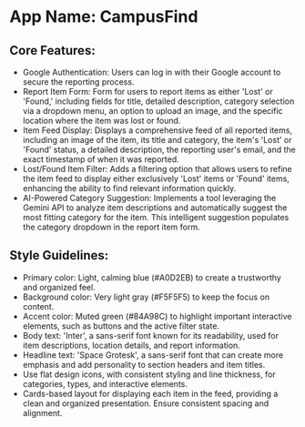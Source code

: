 # **App Name**: CampusFind

## Core Features:

- Google Authentication: Users can log in with their Google account to secure the reporting process.
- Report Item Form: Form for users to report items as either 'Lost' or 'Found,' including fields for title, detailed description, category selection via a dropdown menu, an option to upload an image, and the specific location where the item was lost or found.
- Item Feed Display: Displays a comprehensive feed of all reported items, including an image of the item, its title and category, the item's 'Lost' or 'Found' status, a detailed description, the reporting user's email, and the exact timestamp of when it was reported.
- Lost/Found Item Filter: Adds a filtering option that allows users to refine the item feed to display either exclusively 'Lost' items or 'Found' items, enhancing the ability to find relevant information quickly.
- AI-Powered Category Suggestion: Implements a tool leveraging the Gemini API to analyze item descriptions and automatically suggest the most fitting category for the item.  This intelligent suggestion populates the category dropdown in the report item form.

## Style Guidelines:

- Primary color: Light, calming blue (#A0D2EB) to create a trustworthy and organized feel.
- Background color: Very light gray (#F5F5F5) to keep the focus on content.
- Accent color: Muted green (#84A98C) to highlight important interactive elements, such as buttons and the active filter state.
- Body text: 'Inter', a sans-serif font known for its readability, used for item descriptions, location details, and report information.
- Headline text: 'Space Grotesk', a sans-serif font that can create more emphasis and add personality to section headers and item titles.
- Use flat design icons, with consistent styling and line thickness, for categories, types, and interactive elements.
- Cards-based layout for displaying each item in the feed, providing a clean and organized presentation. Ensure consistent spacing and alignment.